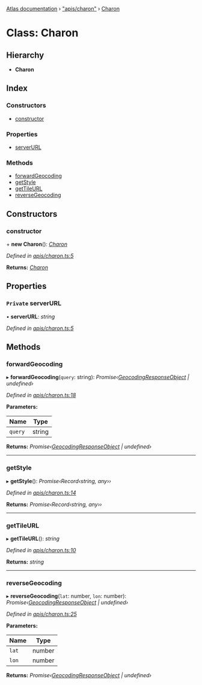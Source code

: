 [Atlas documentation](../globals.md) › ["apis/charon"](../modules/_apis_charon_.md) › [Charon](_apis_charon_.charon.md)

# Class: Charon

## Hierarchy

* **Charon**

## Index

### Constructors

* [constructor](_apis_charon_.charon.md#constructor)

### Properties

* [serverURL](_apis_charon_.charon.md#private-serverurl)

### Methods

* [forwardGeocoding](_apis_charon_.charon.md#forwardgeocoding)
* [getStyle](_apis_charon_.charon.md#getstyle)
* [getTileURL](_apis_charon_.charon.md#gettileurl)
* [reverseGeocoding](_apis_charon_.charon.md#reversegeocoding)

## Constructors

###  constructor

\+ **new Charon**(): *[Charon](_apis_charon_.charon.md)*

*Defined in [apis/charon.ts:5](https://github.com/chronark/atlas/blob/8711648/src/apis/charon.ts#L5)*

**Returns:** *[Charon](_apis_charon_.charon.md)*

## Properties

### `Private` serverURL

• **serverURL**: *string*

*Defined in [apis/charon.ts:5](https://github.com/chronark/atlas/blob/8711648/src/apis/charon.ts#L5)*

## Methods

###  forwardGeocoding

▸ **forwardGeocoding**(`query`: string): *Promise‹[GeocodingResponseObject](../interfaces/_types_customtypes_.geocodingresponseobject.md) | undefined›*

*Defined in [apis/charon.ts:18](https://github.com/chronark/atlas/blob/8711648/src/apis/charon.ts#L18)*

**Parameters:**

Name | Type |
------ | ------ |
`query` | string |

**Returns:** *Promise‹[GeocodingResponseObject](../interfaces/_types_customtypes_.geocodingresponseobject.md) | undefined›*

___

###  getStyle

▸ **getStyle**(): *Promise‹Record‹string, any››*

*Defined in [apis/charon.ts:14](https://github.com/chronark/atlas/blob/8711648/src/apis/charon.ts#L14)*

**Returns:** *Promise‹Record‹string, any››*

___

###  getTileURL

▸ **getTileURL**(): *string*

*Defined in [apis/charon.ts:10](https://github.com/chronark/atlas/blob/8711648/src/apis/charon.ts#L10)*

**Returns:** *string*

___

###  reverseGeocoding

▸ **reverseGeocoding**(`lat`: number, `lon`: number): *Promise‹[GeocodingResponseObject](../interfaces/_types_customtypes_.geocodingresponseobject.md) | undefined›*

*Defined in [apis/charon.ts:25](https://github.com/chronark/atlas/blob/8711648/src/apis/charon.ts#L25)*

**Parameters:**

Name | Type |
------ | ------ |
`lat` | number |
`lon` | number |

**Returns:** *Promise‹[GeocodingResponseObject](../interfaces/_types_customtypes_.geocodingresponseobject.md) | undefined›*
